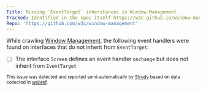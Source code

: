 ```yaml
---
Title: Missing `EventTarget` inheritances in Window Management
Tracked: Identified in the spec itself https://w3c.github.io/window-management/#api-extensions-to-screen
Repo: 'https://github.com/w3c/window-management'
---
```


While crawling [Window Management](https://w3c.github.io/window-management/), the following event handlers were found on interfaces that do not inherit from `EventTarget`:
* [ ] The interface `Screen` defines an event handler `onchange` but does not inherit from `EventTarget`

<sub>This issue was detected and reported semi-automatically by [Strudy](https://github.com/w3c/strudy/) based on data collected in [webref](https://github.com/w3c/webref/).</sub>
